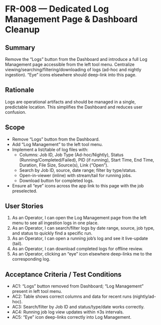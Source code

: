 # FR-008 — Dedicated Log Management Page & Dashboard Cleanup

## Summary
Remove the “Logs” button from the Dashboard and introduce a full Log Management page accessible from the left tool menu. Centralize viewing/searching/filtering/downloading of logs (ad-hoc and nightly ingestion). “Eye” icons elsewhere should deep-link into this page.

## Rationale
Logs are operational artifacts and should be managed in a single, predictable location. This simplifies the Dashboard and reduces user confusion.

## Scope
- Remove “Logs” button from the Dashboard.
- Add “Log Management” to the left tool menu.
- Implement a list/table of log files with:
  - Columns: Job ID, Job Type (Ad-hoc/Nightly), Status (Running/Completed/Failed), PID (if running), Start Time, End Time, Duration, File Size, Source(s), Link (“Open”).
  - Search by Job ID, source, date range; filter by type/status.
  - Open-in-viewer (inline) with stream/tail for running jobs.
  - Download button for completed logs.
- Ensure all “eye” icons across the app link to this page with the job preselected.

## User Stories
1. As an Operator, I can open the Log Management page from the left menu to see all ingestion logs in one place.
2. As an Operator, I can search/filter logs by date range, source, job type, and status to quickly find a specific run.
3. As an Operator, I can open a running job’s log and see it live-update (tail).
4. As an Operator, I can download completed logs for offline review.
5. As an Operator, clicking an “eye” icon elsewhere deep-links me to the corresponding log.

## Acceptance Criteria / Test Conditions
- AC1: “Logs” button removed from Dashboard; “Log Management” present in left tool menu.
- AC2: Table shows correct columns and data for recent runs (nightly/ad-hoc).
- AC3: Search/filter by Job ID and status/type/date works correctly.
- AC4: Running job log view updates within ≤3s intervals.
- AC5: “Eye” icon deep-links correctly into Log Management.
